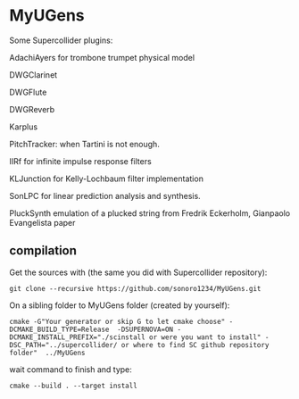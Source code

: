 # MyUGens
Some Supercollider plugins:

AdachiAyers for trombone trumpet physical model

DWGClarinet

DWGFlute

DWGReverb

Karplus 

PitchTracker: when Tartini is not enough.

IIRf for infinite impulse response filters

KLJunction for Kelly-Lochbaum filter implementation

SonLPC for linear prediction analysis and synthesis.

PluckSynth emulation of a plucked string from Fredrik Eckerholm, Gianpaolo Evangelista paper

## compilation

Get the sources with (the same you did with Supercollider repository):

    git clone --recursive https://github.com/sonoro1234/MyUGens.git

On a sibling folder to MyUGens folder (created by yourself):

    cmake -G"Your generator or skip G to let cmake choose" -DCMAKE_BUILD_TYPE=Release  -DSUPERNOVA=ON -DCMAKE_INSTALL_PREFIX="./scinstall or were you want to install" -DSC_PATH="../supercollider/ or where to find SC github repository folder"  ../MyUGens


wait command to finish and type:

    cmake --build . --target install

